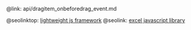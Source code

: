 @link: api/dragitem_onbeforedrag_event.md

@seolinktop: [lightweight js framework](https://webix.com)
@seolink: [excel javascript library](https://webix.com/widget/excel_viewer/)